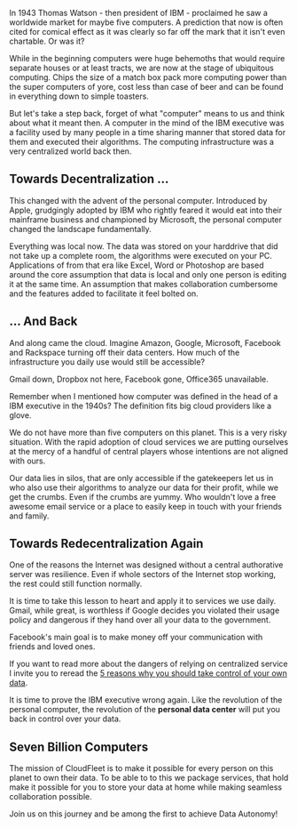 
In 1943 Thomas Watson - then president of IBM - proclaimed he saw a worldwide
market for maybe five computers. A prediction that now is often
cited for comical effect as it was clearly so far off the mark
that it isn't even chartable. Or was it?

While in the beginning computers were huge behemoths that would
require separate houses or at least tracts, we are now at the
stage of ubiquitous computing. Chips the size of a match box
pack more computing power than the super computers of yore, cost
less than case of beer and can be found in everything down to
simple toasters.

But let's take a step back, forget of what "computer" means to us
and think about what it meant then. A computer in the mind of
the IBM executive was a facility used by many people in a time
sharing manner that stored data for them and executed their
algorithms. The computing infrastructure was a very centralized
world back then.

## Towards Decentralization ...

This changed with the advent of the personal computer.
Introduced by Apple, grudgingly adopted by IBM who rightly feared
it would eat into their mainframe business and championed by
Microsoft, the personal computer changed the landscape
fundamentally.

Everything was local now. The data was stored on your harddrive
that did not take up a complete room, the algorithms were
executed on your PC. Applications of from that era like Excel, Word or
Photoshop are based around the core assumption that data is local
and only one person is editing it at the same time. An assumption
that makes collaboration cumbersome and the features added to
facilitate it feel bolted on.  

## ... And Back

And along came the cloud. Imagine Amazon, Google, Microsoft,
Facebook and Rackspace turning off their data centers. How much
of the infrastructure you daily use would still be accessible?

Gmail down, Dropbox not here, Facebook gone, Office365
unavailable.

Remember when I mentioned how computer was defined in the head
of a IBM executive in the 1940s? The definition fits big cloud
providers like a glove.

We do not have more than five computers on this planet. This
is a very risky situation. With the rapid adoption of cloud
services we are putting ourselves at the mercy of a handful of
central players whose intentions are not aligned with ours.

Our data lies in silos, that are only accessible if the
gatekeepers let us in who also use their algorithms to analyze
our data for their profit, while we get the crumbs. Even if
the crumbs are yummy. Who wouldn't love a free awesome email
service or a place to easily keep in touch with your friends
and family.


## Towards Redecentralization Again

One of the reasons the Internet was designed without a central
authorative server was resilience. Even if whole sectors of
the Internet stop working, the rest could still function
normally.

It is time to take this lesson to heart and apply it to
services we use daily. Gmail, while great, is worthless if
Google decides you violated their usage policy and dangerous
if they hand over all your data to the government.

Facebook's main goal is to make money off your communication
with friends and loved ones.

If you want to read more about the dangers of relying on
centralized service I invite you to reread the [5 reasons
why you should take control of your own data](https://cloudfleet.io/blog/5-reasons-to-self-host.html).

It is time to prove the IBM executive wrong again. Like the
revolution of the personal computer, the revolution of the
__personal data center__ will put you back in control over your
data.

## Seven Billion Computers

The mission of CloudFleet is to make it possible for every
person on this planet to own their data. To be able to to this 
we package services, that hold make it possible for you to store
your data at home while making seamless collaboration possible.

Join us on this journey and be among the first to achieve Data Autonomy!
